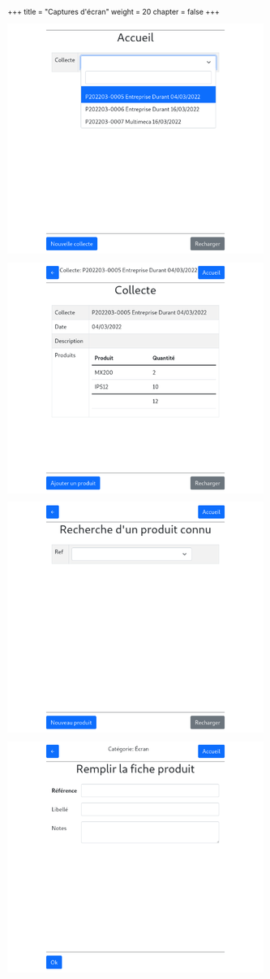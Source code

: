 +++
title = "Captures d'écran"
weight = 20
chapter = false
+++

![Liste des collectes ouvertes](./images/collectes.png?classes=shadow,border)

![Collecte](./images/collecte.png?classes=shadow,border)

![Ajout de produits existants](./images/recherche_produit.png?classes=shadow,border)

![Création de fiches produit](./images/creation_produit.png?classes=shadow,border)
